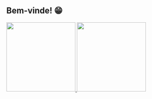 ## Bem-vinde! 😁

 <div>
   <a href="https://github.com/Mars-Haley">
   <img height="180em" src="https://github-readme-stats.vercel.app/api?username=Mars-Haley&show_icons=true&theme=gruvbox&include_all_commits=true&count_private=true"/>
   <img height="180em" src="https://github-readme-stats.vercel.app/api/top-langs/?username=Mars-Haley&layout=compact&langs_count=6&theme=gruvbox"/>
</div>
 
<br>


